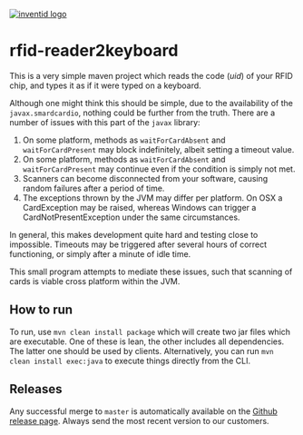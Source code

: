 [![inventid logo](https://cdn.inventid.nl/assets/logo-horizontally-ba8ae38ab1f53863fa4e99b977eaa1c7.png)](http://opensource.inventid.nl)

# rfid-reader2keyboard

This is a very simple maven project which reads the code (_uid_) of your RFID chip, and types it as if it were typed on a keyboard.

Although one might think this should be simple, due to the availability of the `javax.smardcardio`, nothing could be further from the truth.
There are a number of issues with this part of the `javax` library:

1. On some platform, methods as `waitForCardAbsent` and `waitForCardPresent` may block indefinitely, albeit setting a timeout value.
1. On some platform, methods as `waitForCardAbsent` and `waitForCardPresent` may continue even if the condition is simply not met.
1. Scanners can become disconnected from your software, causing random failures after a period of time.
1. The exceptions thrown by the JVM may differ per platform. On OSX a CardException may be raised, whereas Windows can trigger a CardNotPresentException under the same circumstances. 

In general, this makes development quite hard and testing close to impossible.
Timeouts may be triggered after several hours of correct functioning, or simply after a minute of idle time.

This small program attempts to mediate these issues, such that scanning of cards is viable cross platform within the JVM.

## How to run

To run, use `mvn clean install package` which will create two jar files which are executable.
One of these is lean, the other includes all dependencies.
The latter one should be used by clients.
Alternatively, you can run `mvn clean install exec:java` to execute things directly from the CLI.

## Releases

Any successful merge to `master` is automatically available on the [Github release page](https://github.com/inventid/rfid-reader2keyboard/releases).
Always send the most recent version to our customers.

